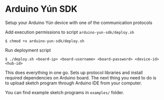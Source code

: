 # Arduino Yún SDK

Setup your Arduino Yún device with one of the communication protocols

Add execution permissions to script `arduino­-yun-sdk/deploy.sh`

    $ chmod +x arduino­-yun-sdk/deploy.sh

Run deployment script

    $ ./deploy­.sh <board­-ip> <board­-username> <board-­password> <device-­id> <hub­-id>

This does everything in one go. Sets up protocol libraries and install required dependencies on Arduino board. The next thing you need to do is to upload sketch program through Arduino IDE from your computer.

You can find example sketch programs in `examples/` folder.